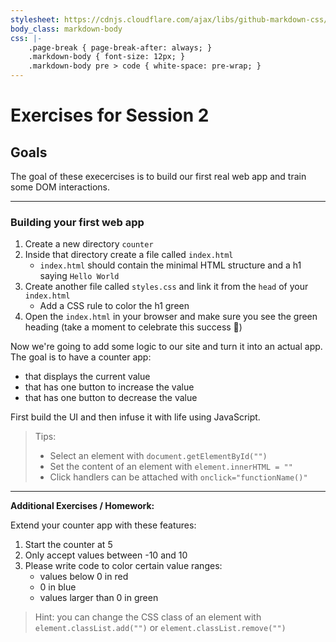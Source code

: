 ```yaml
---
stylesheet: https://cdnjs.cloudflare.com/ajax/libs/github-markdown-css/2.10.0/github-markdown.min.css
body_class: markdown-body
css: |-
    .page-break { page-break-after: always; }
    .markdown-body { font-size: 12px; }
    .markdown-body pre > code { white-space: pre-wrap; }
---
```


# Exercises for Session 2

## Goals

The goal of these execercises is to build our first real web app and train some DOM interactions.

---

### Building your first web app

1. Create a new directory `counter`
2. Inside that directory create a file called `index.html`
    - `index.html` should contain the minimal HTML structure and a h1 saying `Hello World`
3. Create another file called `styles.css` and link it from the `head` of your `index.html`
    - Add a CSS rule to color the h1 green
4. Open the `index.html` in your browser and make sure you see the green heading (take a moment to celebrate this success 👏)

Now we're going to add some logic to our site and turn it into an actual app. The goal is to have a counter app:

-   that displays the current value
-   that has one button to increase the value
-   that has one button to decrease the value

First build the UI and then infuse it with life using JavaScript.

> Tips:
>
> -   Select an element with `document.getElementById("")`
> -   Set the content of an element with `element.innerHTML = ""`
> -   Click handlers can be attached with `onclick="functionName()"`

---

**Additional Exercises / Homework:**

Extend your counter app with these features:

1. Start the counter at 5
2. Only accept values between -10 and 10
3. Please write code to color certain value ranges:
    - values below 0 in red
    - 0 in blue
    - values larger than 0 in green

> Hint: you can change the CSS class of an element with `element.classList.add("")` or `element.classList.remove("")`
